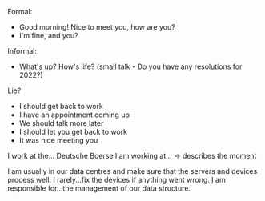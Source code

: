 Formal:
- Good morning! Nice to meet you, how are you?
- I'm fine, and you?

Informal: 
- What's up? How's life?
(small talk - Do you have any resolutions for 2022?)

Lie?
- I should get back to work
- I have an appointment coming up
- We should talk more later
- I should let you get back to work
- It was nice meeting you

I work at the... Deutsche Boerse
I am working at... -> describes the moment

I am usually in our data centres and make sure that the servers and devices process well.
I rarely...fix the devices if anything went wrong.
I am responsible for...the management of our data structure.

